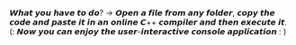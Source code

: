 𝙒𝙝𝙖𝙩 𝙮𝙤𝙪 𝙝𝙖𝙫𝙚 𝙩𝙤 𝙙𝙤? 
-> 𝙊𝙥𝙚𝙣 𝙖 𝙛𝙞𝙡𝙚 𝙛𝙧𝙤𝙢 𝙖𝙣𝙮 𝙛𝙤𝙡𝙙𝙚𝙧, 𝙘𝙤𝙥𝙮 𝙩𝙝𝙚 𝙘𝙤𝙙𝙚 𝙖𝙣𝙙 𝙥𝙖𝙨𝙩𝙚 𝙞𝙩 𝙞𝙣 𝙖𝙣 𝙤𝙣𝙡𝙞𝙣𝙚 𝘾++ 𝙘𝙤𝙢𝙥𝙞𝙡𝙚𝙧 𝙖𝙣𝙙 𝙩𝙝𝙚𝙣 𝙚𝙭𝙚𝙘𝙪𝙩𝙚 𝙞𝙩.
(: 𝙉𝙤𝙬 𝙮𝙤𝙪 𝙘𝙖𝙣 𝙚𝙣𝙟𝙤𝙮 𝙩𝙝𝙚 𝙪𝙨𝙚𝙧-𝙞𝙣𝙩𝙚𝙧𝙖𝙘𝙩𝙞𝙫𝙚 𝙘𝙤𝙣𝙨𝙤𝙡𝙚 𝙖𝙥𝙥𝙡𝙞𝙘𝙖𝙩𝙞𝙤𝙣 : )

